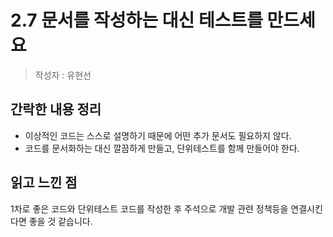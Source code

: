 # 2.7 문서를 작성하는 대신 테스트를 만드세요
> 작성자 : 유현선

## 간락한 내용 정리
- 이상적인 코드는 스스로 설명하기 때문에 어떤 추가 문서도 필요하지 않다.  
- 코드를 문서화하는 대신 깔끔하게 만들고, 단위테스트를 함께 만들어야 한다.


## 읽고 느낀 점 
1차로 좋은 코드와 단위테스트 코드를 작성한 후 주석으로 개발 관련 정책등을 연결시킨다면 좋을 것 같습니다. 